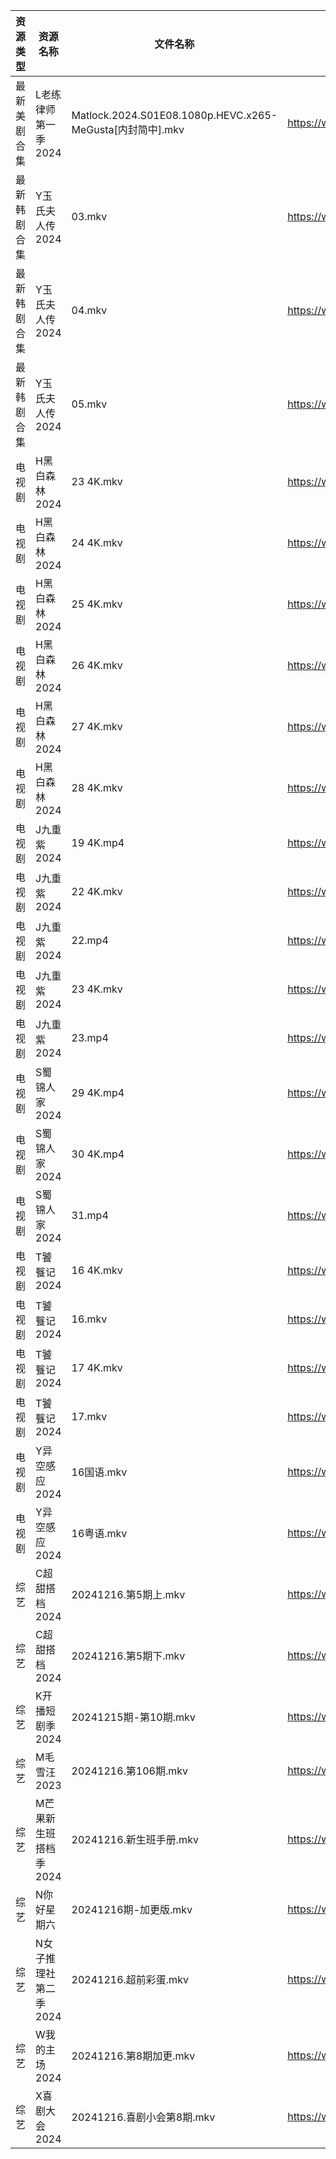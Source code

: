 | 资源类型   | 资源名称          | 文件名称                                                  | 分享链接                                      | 更新时间                |
| ------ | ------------- | ----------------------------------------------------- | ----------------------------------------- | ------------------- |
| 最新美剧合集 | L老练律师第一季2024  | Matlock.2024.S01E08.1080p.HEVC.x265-MeGusta[内封简中].mkv | https://www.alipan.com/s/Tn6kkNJcvEB      | 2024-12-16 16:05:58 |
| 最新韩剧合集 | Y玉氏夫人传2024    | 03.mkv                                                | https://www.alipan.com/s/W4XBeatGBb7      | 2024-12-16 00:06:24 |
| 最新韩剧合集 | Y玉氏夫人传2024    | 04.mkv                                                | https://www.alipan.com/s/W4XBeatGBb7      | 2024-12-16 00:06:23 |
| 最新韩剧合集 | Y玉氏夫人传2024    | 05.mkv                                                | https://www.alipan.com/s/W4XBeatGBb7      | 2024-12-16 00:06:23 |
| 电视剧    | H黑白森林2024     | 23 4K.mkv                                             | https://www.alipan.com/s/Rcz2VKFoEbH      | 2024-12-16 12:05:36 |
| 电视剧    | H黑白森林2024     | 24 4K.mkv                                             | https://www.alipan.com/s/Rcz2VKFoEbH      | 2024-12-16 12:05:36 |
| 电视剧    | H黑白森林2024     | 25 4K.mkv                                             | https://www.alipan.com/s/Rcz2VKFoEbH      | 2024-12-16 12:05:35 |
| 电视剧    | H黑白森林2024     | 26 4K.mkv                                             | https://www.alipan.com/s/Rcz2VKFoEbH      | 2024-12-16 12:05:35 |
| 电视剧    | H黑白森林2024     | 27 4K.mkv                                             | https://www.alipan.com/s/Rcz2VKFoEbH      | 2024-12-16 12:05:35 |
| 电视剧    | H黑白森林2024     | 28 4K.mkv                                             | https://www.alipan.com/s/Rcz2VKFoEbH      | 2024-12-16 12:05:35 |
| 电视剧    | J九重紫2024      | 19 4K.mp4                                             | https://www.alipan.com/s/N7GQMbY99Gt      | 2024-12-16 19:05:36 |
| 电视剧    | J九重紫2024      | 22 4K.mkv                                             | https://www.alipan.com/s/N7GQMbY99Gt      | 2024-12-16 21:05:37 |
| 电视剧    | J九重紫2024      | 22.mp4                                                | https://www.alipan.com/s/N7GQMbY99Gt      | 2024-12-16 20:05:36 |
| 电视剧    | J九重紫2024      | 23 4K.mkv                                             | https://www.alipan.com/s/N7GQMbY99Gt      | 2024-12-16 21:05:37 |
| 电视剧    | J九重紫2024      | 23.mp4                                                | https://www.alipan.com/s/N7GQMbY99Gt      | 2024-12-16 20:05:36 |
| 电视剧    | S蜀锦人家2024     | 29 4K.mp4                                             | https://www.alipan.com/s/xFUXpEcroYn      | 2024-12-16 14:06:15 |
| 电视剧    | S蜀锦人家2024     | 30 4K.mp4                                             | https://www.alipan.com/s/xFUXpEcroYn      | 2024-12-16 14:06:15 |
| 电视剧    | S蜀锦人家2024     | 31.mp4                                                | https://www.alipan.com/s/xFUXpEcroYn      | 2024-12-16 14:06:15 |
| 电视剧    | T饕餮记2024      | 16 4K.mkv                                             | https://www.alipan.com/s/Rn244KUMhV7      | 2024-12-16 14:06:23 |
| 电视剧    | T饕餮记2024      | 16.mkv                                                | https://www.alipan.com/s/Rn244KUMhV7      | 2024-12-16 14:06:23 |
| 电视剧    | T饕餮记2024      | 17 4K.mkv                                             | https://www.alipan.com/s/Rn244KUMhV7      | 2024-12-16 14:06:22 |
| 电视剧    | T饕餮记2024      | 17.mkv                                                | https://www.alipan.com/s/Rn244KUMhV7      | 2024-12-16 14:06:22 |
| 电视剧    | Y异空感应2024     | 16国语.mkv                                              | https://www.alipan.com/s/2fHPwYhSfPk      | 2024-12-16 21:06:29 |
| 电视剧    | Y异空感应2024     | 16粤语.mkv                                              | https://www.alipan.com/s/2fHPwYhSfPk      | 2024-12-16 21:06:29 |
| 综艺     | C超甜搭档2024     | 20241216.第5期上.mkv                                     | https://www.alipan.com/s/f1KU47G5YvP      | 2024-12-16 14:06:47 |
| 综艺     | C超甜搭档2024     | 20241216.第5期下.mkv                                     | https://www.alipan.com/s/f1KU47G5YvP      | 2024-12-16 14:06:47 |
| 综艺     | K开播短剧季2024    | 20241215期-第10期.mkv                                    | https://www.alipan.com/s/RwTZ4L5wTYU      | 2024-12-16 00:06:50 |
| 综艺     | M毛雪汪2023      | 20241216.第106期.mkv                                    | https://www.aliyundrive.com/s/asPqfgPRqAg | 2024-12-16 14:07:08 |
| 综艺     | M芒果新生班搭档季2024 | 20241216.新生班手册.mkv                                    | https://www.alipan.com/s/xnGaC7WzgLK      | 2024-12-16 14:07:14 |
| 综艺     | N你好星期六        | 20241216期-加更版.mkv                                     | https://www.alipan.com/s/V89qnjC6T3z      | 2024-12-16 14:07:20 |
| 综艺     | N女子推理社第二季2024 | 20241216.超前彩蛋.mkv                                     | https://www.alipan.com/s/NNXXZUw3FNE      | 2024-12-16 14:07:28 |
| 综艺     | W我的主场2024     | 20241216.第8期加更.mkv                                    | https://www.alipan.com/s/KLxaNppeykr      | 2024-12-16 14:08:09 |
| 综艺     | X喜剧大会2024     | 20241216.喜剧小会第8期.mkv                                  | https://www.alipan.com/s/csZtJtZJbGQ      | 2024-12-16 14:08:15 |
